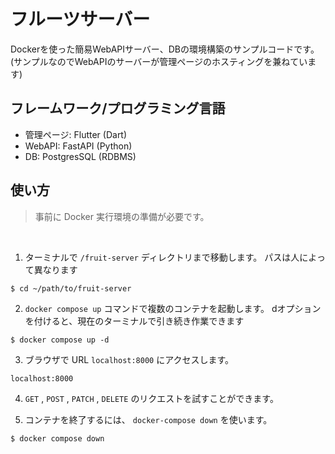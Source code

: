 # フルーツサーバー
Dockerを使った簡易WebAPIサーバー、DBの環境構築のサンプルコードです。
(サンプルなのでWebAPIのサーバーが管理ページのホスティングを兼ねています)

## フレームワーク/プログラミング言語

- 管理ページ: Flutter (Dart)
- WebAPI: FastAPI (Python)
- DB: PostgresSQL (RDBMS)

## 使い方

> 事前に Docker 実行環境の準備が必要です。

<br>

1. ターミナルで ```/fruit-server``` ディレクトリまで移動します。
パスは人によって異なります

```terminal
$ cd ~/path/to/fruit-server
```

2. ```docker compose up``` コマンドで複数のコンテナを起動します。
dオプションを付けると、現在のターミナルで引き続き作業できます

```terminal
$ docker compose up -d
```

3. ブラウザで URL ```localhost:8000``` にアクセスします。

```browser
localhost:8000
```

4. ```GET``` , ```POST``` , ```PATCH``` , ```DELETE``` のリクエストを試すことができます。

5. コンテナを終了するには、 ```docker-compose down``` を使います。

```trminal
$ docker compose down
```
